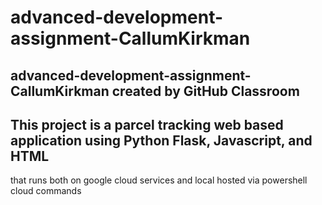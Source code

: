 # advanced-development-assignment-CallumKirkman
## advanced-development-assignment-CallumKirkman created by GitHub Classroom

## This project is a parcel tracking web based application using Python Flask, Javascript, and HTML 
that runs both on google cloud services and local hosted via powershell cloud commands
